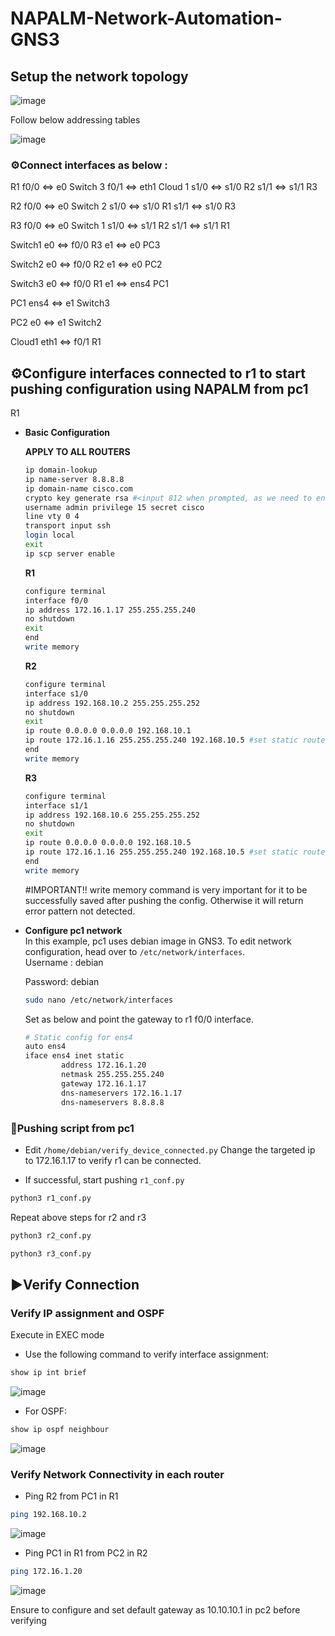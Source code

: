 # NAPALM-Network-Automation-GNS3

## **Setup the network topology**

![image](https://github.com/user-attachments/assets/59684dc2-8b8b-4db8-b569-5661ac901e4c)

Follow below addressing tables

![image](https://github.com/user-attachments/assets/afd41d96-db19-456e-9a77-263fbecf7e8a)

### ⚙️**Connect interfaces as below :**
  R1 
  f0/0 <=> e0 Switch 3
  f0/1 <=> eth1 Cloud 1
  s1/0 <=> s1/0 R2
  s1/1 <=> s1/1 R3
  
  R2
  f0/0 <=> e0 Switch 2
  s1/0 <=> s1/0 R1
  s1/1 <=> s1/0 R3
  
  R3
  f0/0 <=> e0 Switch 1
  s1/0 <=> s1/1 R2
  s1/1 <=> s1/1 R1
  
  Switch1
  e0 <=> f0/0 R3
  e1 <=> e0 PC3
  
  Switch2
  e0 <=> f0/0 R2
  e1 <=> e0 PC2
  
  Switch3
  e0 <=> f0/0 R1
  e1 <=> ens4 PC1
  
  PC1
  ens4 <=> e1 Switch3
  
  PC2
  e0 <=> e1 Switch2
  
  Cloud1
  eth1 <=> f0/1 R1

## ⚙️**Configure interfaces connected to r1 to start pushing configuration using NAPALM from pc1**
R1
- **Basic Configuration**

  **APPLY TO ALL ROUTERS**
  ```bash
  ip domain-lookup
  ip name-server 8.8.8.8
  ip domain-name cisco.com
  crypto key generate rsa #<input 812 when prompted, as we need to enable SSH version 1.99>
  username admin privilege 15 secret cisco
  line vty 0 4
  transport input ssh
  login local
  exit
  ip scp server enable
  ```

  **R1**
  ```bash
  configure terminal
  interface f0/0
  ip address 172.16.1.17 255.255.255.240
  no shutdown
  exit
  end
  write memory
  ```

  **R2**
  ```bash
  configure terminal
  interface s1/0
  ip address 192.168.10.2 255.255.255.252
  no shutdown
  exit
  ip route 0.0.0.0 0.0.0.0 192.168.10.1
  ip route 172.16.1.16 255.255.255.240 192.168.10.5 #set static routes for pc1 to communicate
  end
  write memory
  ```
  
  **R3**
  ```bash
  configure terminal
  interface s1/1
  ip address 192.168.10.6 255.255.255.252
  no shutdown
  exit
  ip route 0.0.0.0 0.0.0.0 192.168.10.5
  ip route 172.16.1.16 255.255.255.240 192.168.10.5 #set static routes for pc1 to communicate
  end
  write memory
  ```
  #IMPORTANT!!
  write memory command is very important for it to be successfully saved after pushing the config. Otherwise it will return error pattern not detected.
  
- **Configure pc1 network**  
  In this example, pc1 uses debian image in GNS3. To edit network configuration, head over to `/etc/network/interfaces`.  
  Username : debian

  Password: debian
  
  ```bash
  sudo nano /etc/network/interfaces
  ```
  Set as below and point the gateway to r1 f0/0 interface.
  ```bash
  # Static config for ens4
  auto ens4
  iface ens4 inet static
          address 172.16.1.20
          netmask 255.255.255.240
          gateway 172.16.1.17
          dns-nameservers 172.16.1.17
          dns-nameservers 8.8.8.8
  ```

### 🔗**Pushing script from pc1**
- Edit `/home/debian/verify_device_connected.py`
  Change the targeted ip to 172.16.1.17 to verify r1 can be connected.

- If successful, start pushing `r1_conf.py`
```bash
python3 r1_conf.py
```
Repeat above steps for r2 and r3
```bash
python3 r2_conf.py
```
```bash
python3 r3_conf.py
```

## ▶️**Verify Connection**

### **Verify IP assignment and OSPF**

Execute in EXEC mode
- Use the following command to verify interface assignment:
```bash
show ip int brief
```
![image](https://github.com/user-attachments/assets/888905e3-9c9f-4892-8db9-ba859e7b3090)

- For OSPF:
```bash
show ip ospf neighbour
```
![image](https://github.com/user-attachments/assets/d0ebf2b6-a0cd-451b-83f7-51fef591913a)

### **Verify Network Connectivity in each router**
- Ping R2 from PC1 in R1
```bash
ping 192.168.10.2
```
![image](https://github.com/user-attachments/assets/8ad6e54c-d915-42bd-8c9b-6f95bf290317)

- Ping PC1 in R1 from PC2 in R2
```bash
ping 172.16.1.20
```
![image](https://github.com/user-attachments/assets/37b44400-7abb-4c1c-b294-dafd8baf1b3b)

Ensure to configure and set default gateway as 10.10.10.1 in pc2 before verifying

